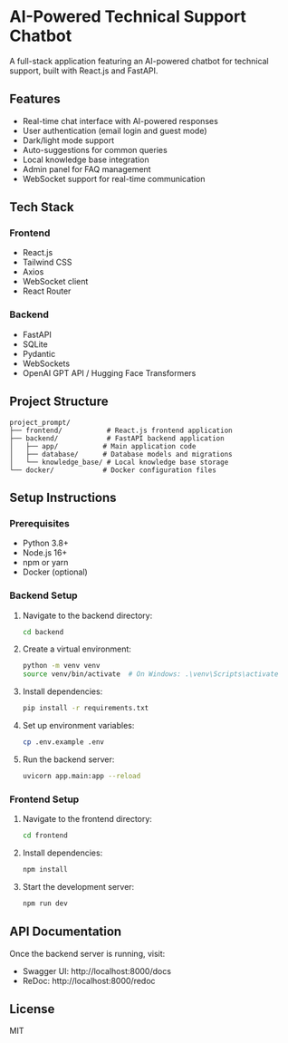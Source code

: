 # AI-Powered Technical Support Chatbot

A full-stack application featuring an AI-powered chatbot for technical support, built with React.js and FastAPI.

## Features

- Real-time chat interface with AI-powered responses
- User authentication (email login and guest mode)
- Dark/light mode support
- Auto-suggestions for common queries
- Local knowledge base integration
- Admin panel for FAQ management
- WebSocket support for real-time communication

## Tech Stack

### Frontend
- React.js
- Tailwind CSS
- Axios
- WebSocket client
- React Router

### Backend
- FastAPI
- SQLite
- Pydantic
- WebSockets
- OpenAI GPT API / Hugging Face Transformers

## Project Structure
```
project_prompt/
├── frontend/           # React.js frontend application
├── backend/            # FastAPI backend application
│   ├── app/           # Main application code
│   ├── database/      # Database models and migrations
│   └── knowledge_base/ # Local knowledge base storage
└── docker/            # Docker configuration files
```

## Setup Instructions

### Prerequisites
- Python 3.8+
- Node.js 16+
- npm or yarn
- Docker (optional)

### Backend Setup
1. Navigate to the backend directory:
   ```bash
   cd backend
   ```
2. Create a virtual environment:
   ```bash
   python -m venv venv
   source venv/bin/activate  # On Windows: .\venv\Scripts\activate
   ```
3. Install dependencies:
   ```bash
   pip install -r requirements.txt
   ```
4. Set up environment variables:
   ```bash
   cp .env.example .env
   ```
5. Run the backend server:
   ```bash
   uvicorn app.main:app --reload
   ```

### Frontend Setup
1. Navigate to the frontend directory:
   ```bash
   cd frontend
   ```
2. Install dependencies:
   ```bash
   npm install
   ```
3. Start the development server:
   ```bash
   npm run dev
   ```

## API Documentation
Once the backend server is running, visit:
- Swagger UI: http://localhost:8000/docs
- ReDoc: http://localhost:8000/redoc

## License
MIT 